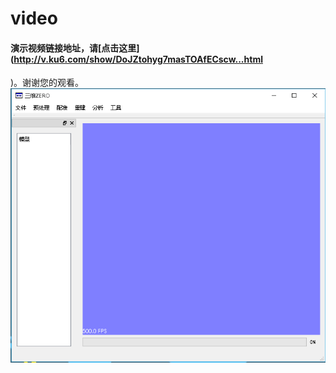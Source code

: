 # video
#### 演示视频链接地址，请[点击这里](http://v.ku6.com/show/DoJZtohyg7masTOAfECscw...html
)。谢谢您的观看。
![](https://github.com/bozhicheng91/pictures/blob/master/zero-picture.png?raw=true)
